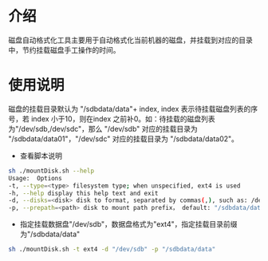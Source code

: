 # 介绍
磁盘自动格式化工具主要用于自动格式化当前机器的磁盘，并挂载到对应的目录中，节约挂载磁盘手工操作的时间。

# 使用说明

磁盘的挂载目录默认为 "/sdbdata/data"+ index, index 表示待挂载磁盘列表的序号，若 index 小于10，则在index 之前补0。如：待挂载的磁盘列表为"/dev/sdb,/dev/sdc"，那么 "/dev/sdb" 对应的挂载目录为 "/sdbdata/data01"，"/dev/sdc" 对应的挂载目录为 "/sdbdata/data02"。

- 查看脚本说明

```bash
sh ./mountDisk.sh --help
Usage:  Options
-t, --type=<type> filesystem type; when unspecified, ext4 is used
-h, --help display this help text and exit
-d, --disks=<disk> disk to format, separated by commas(,), such as: /dev/sdb,/dev/sdc
-p, --prepath=<path> disk to mount path prefix， default: "/sdbdata/data"
```

- 指定挂载数据盘"/dev/sdb"，数据盘格式为"ext4"，指定挂载目录前缀为"/sdbdata/data"

```bash
sh ./mountDisk.sh -t ext4 -d "/dev/sdb" -p "/sdbdata/data"
```